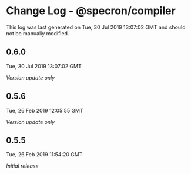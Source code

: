 # Change Log - @specron/compiler

This log was last generated on Tue, 30 Jul 2019 13:07:02 GMT and should not be manually modified.

## 0.6.0
Tue, 30 Jul 2019 13:07:02 GMT

*Version update only*

## 0.5.6
Tue, 26 Feb 2019 12:05:55 GMT

*Version update only*

## 0.5.5
Tue, 26 Feb 2019 11:54:20 GMT

*Initial release*

